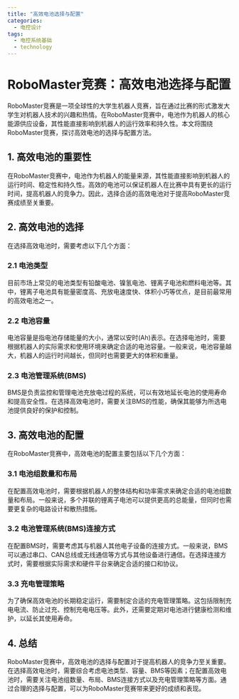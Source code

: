 ```yaml
---  
title: "高效电池选择与配置"  
categories:  
  - 电控设计  
tags: 
  - 电控系统基础 
  - technology  
---  
```


# RoboMaster竞赛：高效电池选择与配置

RoboMaster竞赛是一项全球性的大学生机器人竞赛，旨在通过比赛的形式激发大学生对机器人技术的兴趣和热情。在RoboMaster竞赛中，电池作为机器人的核心能源供应设备，其性能直接影响到机器人的运行效率和持久性。本文将围绕RoboMaster竞赛，探讨高效电池的选择与配置方法。

## 1. 高效电池的重要性

在RoboMaster竞赛中，电池作为机器人的能量来源，其性能直接影响到机器人的运行时间、稳定性和持久性。高效的电池可以保证机器人在比赛中具有更长的运行时间，提高机器人的竞争力。因此，选择合适的高效电池对于提高RoboMaster竞赛成绩至关重要。

## 2. 高效电池的选择

在选择高效电池时，需要考虑以下几个方面：

### 2.1 电池类型

目前市场上常见的电池类型有铅酸电池、镍氢电池、锂离子电池和燃料电池等。其中，锂离子电池具有能量密度高、充放电速度快、体积小巧等优点，是目前最常用的高效电池之一。

### 2.2 电池容量

电池容量是指电池存储能量的大小，通常以安时(Ah)表示。在选择电池时，需要根据机器人的实际需求和使用环境来确定合适的电池容量。一般来说，电池容量越大，机器人的运行时间越长，但同时也需要更大的体积和重量。

### 2.3 电池管理系统(BMS)

BMS是负责监控和管理电池充放电过程的系统，可以有效地延长电池的使用寿命和提高安全性。在选择高效电池时，需要关注BMS的性能，确保其能够为所选电池提供良好的保护和控制。

## 3. 高效电池的配置

在RoboMaster竞赛中，高效电池的配置主要包括以下几个方面：

### 3.1 电池组数量和布局

在配置高效电池时，需要根据机器人的整体结构和功率需求来确定合适的电池组数量和布局。一般来说，多个并联的锂离子电池可以提供更高的总能量，但同时也需要更复杂的电路设计和散热措施。

### 3.2 电池管理系统(BMS)连接方式

在配置BMS时，需要考虑其与机器人其他电子设备的连接方式。一般来说，BMS可以通过串口、CAN总线或无线通信等方式与其他设备进行通信。在选择连接方式时，需要根据实际需求和硬件平台来确定合适的接口和协议。

### 3.3 充电管理策略

为了确保高效电池的长期稳定运行，需要制定合适的充电管理策略。这包括限制充电电流、防止过充、控制充电电压等。此外，还需要定期对电池进行健康检测和维护，以延长其使用寿命。

## 4. 总结

RoboMaster竞赛中，高效电池的选择与配置对于提高机器人的竞争力至关重要。在选择高效电池时，需要综合考虑电池类型、容量、BMS等因素；在配置高效电池时，需要关注电池组数量、布局、BMS连接方式以及充电管理策略等方面。通过合理的选择与配置，可以为RoboMaster竞赛带来更好的成绩和表现。 
